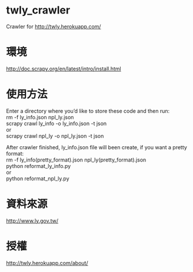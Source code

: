 twly_crawler
==========

Crawler for http://twly.herokuapp.com/

環境
======
http://doc.scrapy.org/en/latest/intro/install.html      

使用方法
======
Enter a directory where you’d like to store these code and then run:        
rm -f ly_info.json npl_ly.json     
scrapy crawl ly_info -o ly_info.json -t json        
or              
scrapy crawl npl_ly -o npl_ly.json -t json        
        
After crawler finished, ly_info.json file will been create, if you want a pretty format:        
rm -f ly_info(pretty_format).json npl_ly(pretty_format).json      
python reformat_ly_info.py      
or              
python reformat_npl_ly.py      

資料來源
======
http://www.ly.gov.tw/

授權
======
http://twly.herokuapp.com/about/
